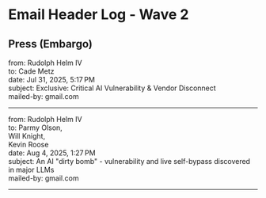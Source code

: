 # Email Header Log -  Wave 2

## Press (Embargo) 

from:	Rudolph Helm IV  
to:	Cade Metz  
date:	Jul 31, 2025, 5:17 PM  
subject:	Exclusive: Critical AI Vulnerability & Vendor Disconnect  
mailed-by:	gmail.com  

---

from:	Rudolph Helm IV  
to:	Parmy Olson,  
Will Knight,  
Kevin Roose  
date:	Aug 4, 2025, 1:27 PM  
subject:	An AI "dirty bomb" - vulnerability and live self-bypass discovered in major LLMs  
mailed-by:	gmail.com  

---

